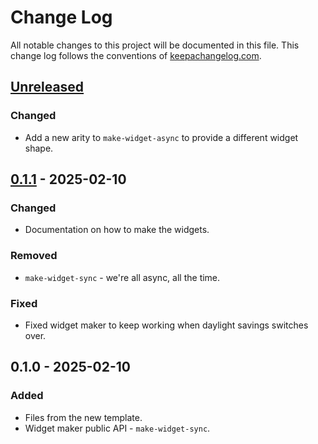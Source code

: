 # Change Log
All notable changes to this project will be documented in this file. This change log follows the conventions of [keepachangelog.com](http://keepachangelog.com/).

## [Unreleased]
### Changed
- Add a new arity to `make-widget-async` to provide a different widget shape.

## [0.1.1] - 2025-02-10
### Changed
- Documentation on how to make the widgets.

### Removed
- `make-widget-sync` - we're all async, all the time.

### Fixed
- Fixed widget maker to keep working when daylight savings switches over.

## 0.1.0 - 2025-02-10
### Added
- Files from the new template.
- Widget maker public API - `make-widget-sync`.

[Unreleased]: https://github.com/dedukt/core/compare/0.1.1...HEAD
[0.1.1]: https://github.com/dedukt/core/compare/0.1.0...0.1.1
